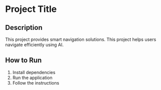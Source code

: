 # Project Title

## Description
This project provides smart navigation solutions.
This project helps users navigate efficiently using AI.

## How to Run
1. Install dependencies
2. Run the application
3. Follow the instructions
